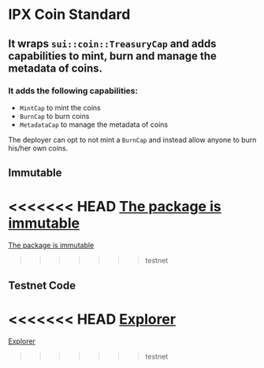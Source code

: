 # IPX Coin Standard

## It wraps `sui::coin::TreasuryCap` and adds capabilities to mint, burn and manage the metadata of coins.

### It adds the following capabilities:

-   `MintCap` to mint the coins
-   `BurnCap` to burn coins
-   `MetadataCap` to manage the metadata of coins

The deployer can opt to not mint a `BurnCap` and instead allow anyone to burn his/her own coins.

## Immutable

<<<<<<< HEAD
[The package is immutable](https://suiscan.xyz/mainnet/tx/7zrc2c2NjUCCzqVzp5r9eyMBoaTanRRYuNttwNeSBYK8)
=======
[The package is immutable](https://suiscan.xyz/testnet/tx/7XLTYexs9AbQT6BdxjnwCWDgZjrcu4tEnBmAtAgpkLVB)
>>>>>>> testnet

## Testnet Code

<<<<<<< HEAD
[Explorer](https://suiscan.xyz/mainnet/object/0x3cdd79627ac6084a6e2c016cb00afd98e666ef07636dc8336a9744461d22bd72/contracts)
=======
[Explorer](https://suiscan.xyz/testnet/object/0xf13b80252fc7bfdd4cf83a8350f2dc5ba0b929b41966f3a6f3c36aa365d0f2d3/contracts)
>>>>>>> testnet
